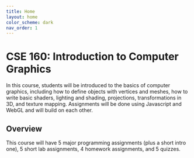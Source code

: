 ```yaml
---
title: Home
layout: home
color_scheme: dark
nav_order: 1
---
```


# CSE 160: Introduction to Computer Graphics
In this course, students will be introduced to the basics of computer graphics, including how to define objects with vertices and meshes, how to write basic shaders, lighting and shading, projections, transformations in 3D, and texture mapping. Assignments will be done using Javascript and WebGL and will build on each other.

## Overview
This course will have 5 major programming assignments (plus a short intro one), 5 short lab assignments, 4 homework assignments, and 5 quizzes.
